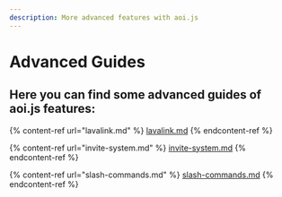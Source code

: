 ```yaml
---
description: More advanced features with aoi.js
---
```


# Advanced Guides

## Here you can find some advanced guides of aoi.js features:

{% content-ref url="lavalink.md" %}
[lavalink.md](lavalink.md)
{% endcontent-ref %}

{% content-ref url="invite-system.md" %}
[invite-system.md](invite-system.md)
{% endcontent-ref %}

{% content-ref url="slash-commands.md" %}
[slash-commands.md](slash-commands.md)
{% endcontent-ref %}
